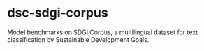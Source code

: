 # dsc-sdgi-corpus
 Model benchmarks on SDGi Corpus, a multilingual dataset for text classification by Sustainable Development Goals.
